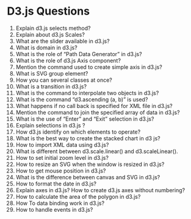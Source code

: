 # D3.js Questions

1. Explain d3.js selects method?
1. Explain about d3.js Scales?
1. What are the slider available in d3.js?
1. What is domain in d3.js?
1. What is the role of “Path Data Generator” in d3.js?
1. What is the role of d3.js Axis component?
1. Mention the command used to create simple axis in d3.js?
1. What is SVG group element?
1. How you can several classes at once?
1. What is a transition in d3.js?
1. What is the command to interpolate two objects in d3.js?
1. What is the command “d3.ascending (a, b)” is used?
1. What happens if no call back is specified for XML file in d3.js?
1. Mention the command to join the specified array of data in d3.js?
1. What is the use of “Enter” and “Exit” selection in d3.js?
1. Explain selections in d3.js ?
1. How d3.js identify on which elements to operate?
1. What is the best way to create the stacked chart in d3 js?
1. How to import XML data using d3.js?
1. What is different between d3.scale.linear() and d3.scaleLinear().
1. How to set initial zoom level in d3.js?
1. How to resize an SVG when the window is resized in d3.js?
1. How to get mouse position in d3.js?
1. What is the difference between canvas and SVG in d3.js?
1. How to format the date in d3.js?
1. Explain axes in d3.js? How to create d3.js axes without numbering?
1. How to calculate the area of the polygon in d3.js?
1. How To data binding work in d3.js?
1. How to handle events in d3.js?
